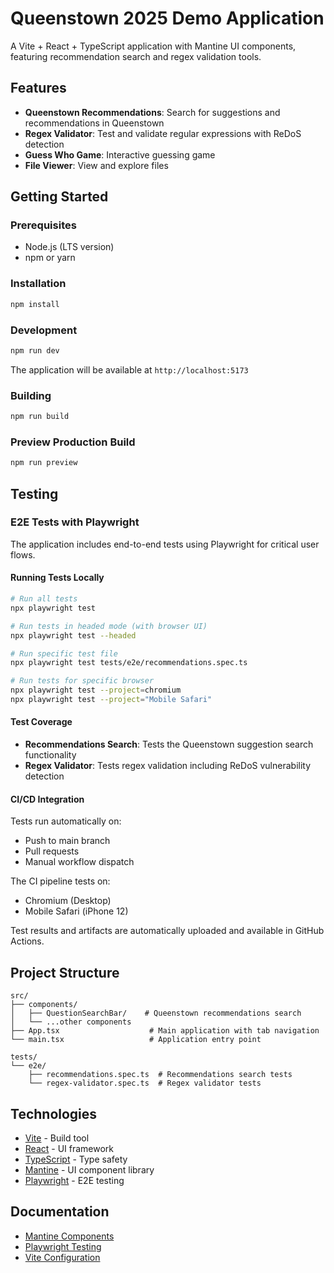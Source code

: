 # Queenstown 2025 Demo Application

A Vite + React + TypeScript application with Mantine UI components, featuring recommendation search and regex validation tools.

## Features

- **Queenstown Recommendations**: Search for suggestions and recommendations in Queenstown
- **Regex Validator**: Test and validate regular expressions with ReDoS detection
- **Guess Who Game**: Interactive guessing game
- **File Viewer**: View and explore files

## Getting Started

### Prerequisites

- Node.js (LTS version)
- npm or yarn

### Installation

```bash
npm install
```

### Development

```bash
npm run dev
```

The application will be available at `http://localhost:5173`

### Building

```bash
npm run build
```

### Preview Production Build

```bash
npm run preview
```

## Testing

### E2E Tests with Playwright

The application includes end-to-end tests using Playwright for critical user flows.

#### Running Tests Locally

```bash
# Run all tests
npx playwright test

# Run tests in headed mode (with browser UI)
npx playwright test --headed

# Run specific test file
npx playwright test tests/e2e/recommendations.spec.ts

# Run tests for specific browser
npx playwright test --project=chromium
npx playwright test --project="Mobile Safari"
```

#### Test Coverage

- **Recommendations Search**: Tests the Queenstown suggestion search functionality
- **Regex Validator**: Tests regex validation including ReDoS vulnerability detection

#### CI/CD Integration

Tests run automatically on:
- Push to main branch
- Pull requests
- Manual workflow dispatch

The CI pipeline tests on:
- Chromium (Desktop)
- Mobile Safari (iPhone 12)

Test results and artifacts are automatically uploaded and available in GitHub Actions.

## Project Structure

```
src/
├── components/
│   ├── QuestionSearchBar/    # Queenstown recommendations search
│   └── ...other components
├── App.tsx                    # Main application with tab navigation
└── main.tsx                   # Application entry point

tests/
└── e2e/
    ├── recommendations.spec.ts  # Recommendations search tests
    └── regex-validator.spec.ts  # Regex validator tests
```

## Technologies

- [Vite](https://vitejs.dev/) - Build tool
- [React](https://reactjs.org/) - UI framework
- [TypeScript](https://www.typescriptlang.org/) - Type safety
- [Mantine](https://mantine.dev/) - UI component library
- [Playwright](https://playwright.dev/) - E2E testing

## Documentation

- [Mantine Components](https://mantine.dev/core/getting-started/)
- [Playwright Testing](https://playwright.dev/docs/intro)
- [Vite Configuration](https://vitejs.dev/config/)
